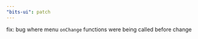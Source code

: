 ```yaml
---
"bits-ui": patch
---
```


fix: bug where menu `onChange` functions were being called before change  
